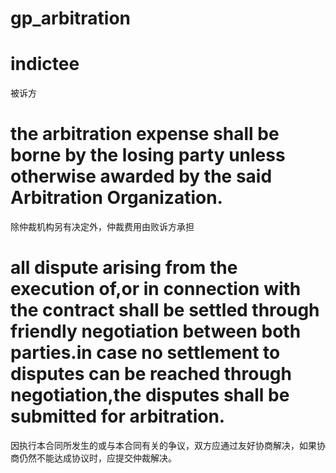 # gp_arbitration

# indictee
被诉方

# the arbitration expense shall be borne by the losing party unless otherwise awarded by the said Arbitration Organization.
除仲裁机构另有决定外，仲裁费用由败诉方承担

# all dispute arising from the execution of,or in connection with the contract shall be settled through friendly negotiation between both parties.in case no settlement to disputes can be reached through negotiation,the disputes shall be submitted for arbitration.
因执行本合同所发生的或与本合同有关的争议，双方应通过友好协商解决，如果协商仍然不能达成协议时，应提交仲裁解决。

